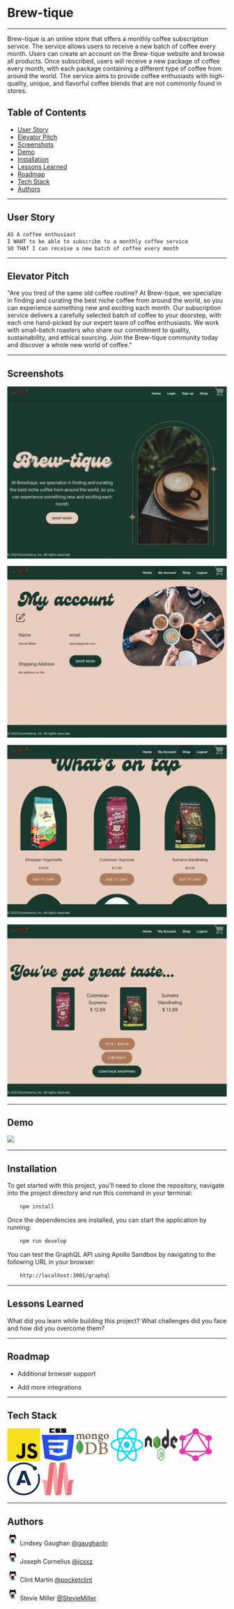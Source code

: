 # Brew-tique
***

Brew-tique is an online store that offers a monthly coffee subscription service. The service allows users to receive a new batch of coffee every month. Users can create an account on the Brew-tique website and browse all products. Once subscribed, users will receive a new package of coffee every month, with each package containing a different type of coffee from around the world. The service aims to provide coffee enthusiasts with high-quality, unique, and flavorful coffee blends that are not commonly found in stores.

## Table of Contents

- [User Story](#user-story)
- [Elevator Pitch](#elevator-pitch)
- [Screenshots](#screenshots)
- [Demo](#demo)
- [Installation](#installation)
- [Lessons Learned](#lessons-learned)
- [Roadmap](#roadmap)
- [Tech Stack](#tech-stack)
- [Authors](#authors)

***

## User Story

```
AS A coffee enthusiast
I WANT to be able to subscribe to a monthly coffee service
SO THAT I can receive a new batch of coffee every month
```

***

## Elevator Pitch

"Are you tired of the same old coffee routine? At Brew-tique, we specialize in finding and curating the best niche coffee from around the world, so you can experience something new and exciting each month. Our subscription service delivers a carefully selected batch of coffee to your doorstep, with each one hand-picked by our expert team of coffee enthusiasts. We work with small-batch roasters who share our commitment to quality, sustainability, and ethical sourcing. Join the Brew-tique community today and discover a whole new world of coffee."

***

## Screenshots

![Home](/client/src/assets/brewtique-home.png)

![Account](/client/src/assets/brewtique-account.png)

![Shop](/client/src/assets/brewtique-shop.png)

![Cart](/client/src/assets/brewtique-cart.png)

***

## Demo

<a href="https://kawfee-shawp.heroku.com"><img src="https://img.shields.io/badge/DEMO-VIEW%20THE%20DEPLOYED%20APPLICATION-brightgreen"></a>

***

## Installation

To get started with this project, you'll need to clone the repository, navigate into the project directory and run this command in your terminal:

```bash
    npm install
```
Once the dependencies are installed, you can start the application by running:

```bash
    npm run develop
```
You can test the GraphQL API using Apollo Sandbox by navigating to the following URL in your browser:

```bash
    http://localhost:3001/graphql
```

***

## Lessons Learned

What did you learn while building this project? What challenges did you face and how did you overcome them?

***

## Roadmap

- Additional browser support

- Add more integrations

***

## Tech Stack

<p align="left">
<img src="client/src/assets/javascript.svg" width="75" height="75" alt="JavaScript" />
<img src="client/src/assets/css-3.svg" width="75" height="75" alt="CSS" />
<img src="client/src/assets/mongodb-icon.svg" width="75" height="75" alt="MongoDB" />
<img src="client/src/assets/react.svg" width="75" height="75" alt="React" />
<img src="client/src/assets/nodejs.svg" width="75" height="75" alt="Node" />
<img src="client/src/assets/graphql.svg" width="75" height="75" alt="GraphQL" />
<img src="client/src/assets/apollostack.svg" width="75" height="75" alt="Apollo" />
<img src="client/src/assets/materializecss.svg" width="75" height="75" alt="Materialize" />
</p>
    
***

## Authors

<img src="client/src/assets/github-octocat.svg" width="25" height="25" alt="GitHub" /> Lindsey Gaughan [@gaughanln](https://www.github.com/gaughanln)

<img src="client/src/assets/github-octocat.svg" width="25" height="25" alt="GitHub" /> Joseph Cornelius [@jcxxz](https://www.github.com/jcxxz)

<img src="client/src/assets/github-octocat.svg" width="25" height="25" alt="GitHub" /> Clint Martin [@pocketclint](https://www.github.com/pocketclint)

<img src="client/src/assets/github-octocat.svg" width="25" height="25" alt="GitHub" /> Stevie Miller [@StevieMiller](https://www.github.com/StevieMiller)
